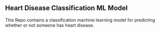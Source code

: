## Heart Disease Classification ML Model

This Repo contains a classification machine learning model for predicting whether or not someone has heart disease.